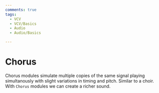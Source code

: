 ```yaml
---
comments: true
tags:
  - VCV
  - VCV/Basics
  - Audio
  - Audio/Basics

---
```

# Chorus
Chorus modules simulate multiple copies of the same signal playing simultanously with slight variations in timing and pitch. Similar to a choir.
With `Chorus` modules we can create a richer sound.